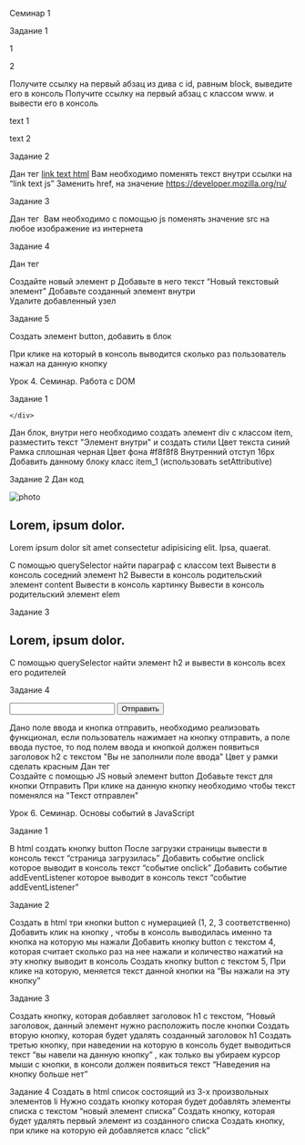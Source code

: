 Семинар 1

Задание 1

<div id="block">
<p>1</p>
<p>2</p>
</div>
Получите ссылку на первый абзац из дива с id, равным block, выведите его в консоль
Получите ссылку на первый абзац с классом www. и вывести его в консоль
<p class="www">text 1</p>
<p class="www">text 2</p>

Задание 2

Дан тег <a class="link" href="#">link text html</a>
Вам необходимо поменять текст внутри ссылки на “link text js”
Заменить href, на значение https://developer.mozilla.org/ru/

Задание 3

Дан тег <img class="photo" src="" alt="">
Вам необходимо с помощью js поменять значение src на любое изображение из интернета

Задание 4

Дан тег <div class="content"></div>
Создайте новый элемент p
Добавьте в него текст “Новый текстовый элемент”
Добавьте созданный элемент внутри <div class="content"></div>
Удалите добавленный узел

Задание 5

Создать элемент button, добавить в блок <div class="content"></div>
При клике на который в консоль выводится сколько раз пользователь нажал на данную кнопку



Урок 4. Семинар. Работа с DOM

Задание 1
<div class="block">
        
    </div>
Дан блок, внутри него необходимо создать элемент div с классом item, разместить текст "Элемент внутри" и создать стили 
Цвет текста синий
Рамка сплошная черная
Цвет фона #f8f8f8
Внутренний отступ 16px
Добавить данному блоку класс item_1 (использовать setAttributive)

Задание 2
Дан код 
<div class="elem">
        <img src="photo.png" alt="photo">
        <div class="content">
            <h2 class="heading">Lorem, ipsum dolor.</h2>
            <p class="text">Lorem ipsum dolor sit amet consectetur adipisicing elit. Ipsa, quaerat.</p>
        </div>
    </div>
С помощью querySelector найти параграф с классом text
Вывести в консоль соседний элемент h2
Вывести в консоль родительский элемент content
Вывести в консоль картинку
Вывести в консоль родительский элемент elem

Задание 3
  <div class="item">
        <div class="elem">
            <div class="info">
                <h2 class="subtitle">Lorem, ipsum dolor.</h2>
            </div>
        </div>
    </div>

С помощью querySelector найти элемент h2 и вывести в консоль всех его родителей

Задание 4
 <form action="#">
        <input type="text">
        <button class="btn">Отправить</button>
    </form>
Дано поле ввода и кнопка отправить, необходимо реализовать функционал, если пользователь нажимает на кнопку отправить, а поле ввода пустое, то под полем ввода и кнопкой должен появиться заголовок h2 с текстом "Вы не заполнили поле ввода"
Цвет у рамки сделать красным
Дан тег <div class="content"></div>
Создайте с помощью JS новый элемент button
Добавьте текст для кнопки Отправить
При клике на данную кнопку необходимо чтобы текст поменялся на "Текст отправлен"



Урок 6. Семинар. Основы событий в JavaScript

Задание 1

В html создать кнопку button
После загрузки страницы вывести в консоль текст “страница загрузилась”
Добавить событие onclick которое выводит в консоль текст “событие onclick”
Добавить событие addEventListener которое выводит в консоль текст “событие addEventListener”

Задание 2

Создать в html три кнопки button с нумерацией (1, 2, 3 соответственно)
Добавить клик на кнопку , чтобы в консоль выводилась именно та кнопка на которую мы нажали
Добавить кнопку button с текстом 4, которая считает сколько раз на нее нажали и количество нажатий на эту кнопку выводит в консоль
Создать кнопку button с текстом 5, При клике на которую, меняется текст данной кнопки на “Вы нажали на эту кнопку”

Задание 3

Создать кнопку, которая добавляет заголовок h1 с текстом, “Новый заголовок, данный элемент нужно расположить после кнопки
Создать вторую кнопку, которая будет удалять созданный заголовок h1
Создать третью кнопку, при наведении на которую в консоль будет выводиться текст “вы навели на данную кнопку” , как только вы убираем курсор мыши с кнопки, в консоли должен появиться текст “Наведения на кнопку больше нет”

Задание 4
Создать в html список состоящий из 3-х произвольных элементов li
Нужно создать кнопку которая будет добавлять элементы списка с текстом “новый элемент списка”
Создать кнопку, которая будет удалять первый элемент из созданного списка
Создать кнопку, при клике на которую ей добавляется класс “click”